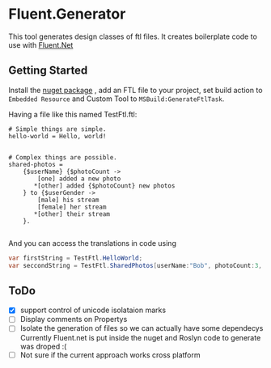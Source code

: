# Fluent.Generator
This tool generates design classes of ftl files. It creates boilerplate code to use with [Fluent.Net](https://github.com/blushingpenguin/Fluent.Net)

## Getting Started

Install the [nuget package](https://www.nuget.org/packages/Fluent.Generator/) , add an FTL file to your project, set build action to `Embedded Resource` and Custom Tool to `MSBuild:GenerateFtlTask`.

Having a file like this named TestFtl.ftl:
```ftl
# Simple things are simple.
hello-world = Hello, world!


# Complex things are possible.
shared-photos =
    {$userName} {$photoCount ->
        [one] added a new photo
       *[other] added {$photoCount} new photos
    } to {$userGender ->
        [male] his stream
        [female] her stream
       *[other] their stream
    }.  


```

And you can access the translations in code using
```c#
var firstString = TestFtl.HelloWorld;
var seccondString = TestFtl.SharedPhotos[userName:"Bob", photoCount:3, userGender:"male"];
```

## ToDo
 - [x] support control of unicode isolataion marks
 - [ ] Display comments on Propertys
 - [ ] Isolate the generation of files so we can actually have some dependecys
   Currently Fluent.net is put inside the nuget and Roslyn code to generate was droped :(
 - [ ] Not sure if the current approach works cross platform
